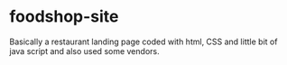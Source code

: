 # foodshop-site

Basically a restaurant landing page coded with html, CSS and little bit of java script and also used some vendors.
